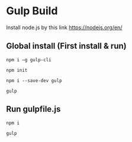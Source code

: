 # Gulp Build 
Install node.js by this link https://nodejs.org/en/
## Global install (First install & run)

```
npm i —g gulp-cli
```
```
npm init
```
```
npm i --save-dev gulp
```
```
gulp
```
## Run gulpfile.js

```
npm i
```
```
gulp
```
